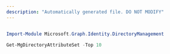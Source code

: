 ```yaml
---
description: "Automatically generated file. DO NOT MODIFY"
---
```


```powershell

Import-Module Microsoft.Graph.Identity.DirectoryManagement

Get-MgDirectoryAttributeSet -Top 10 

```